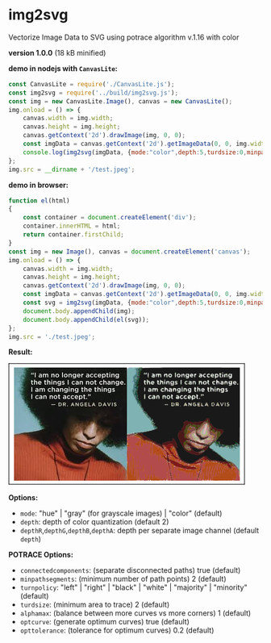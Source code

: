 # img2svg

Vectorize Image Data to SVG using potrace algorithm v.1.16 with color

**version 1.0.0** (18 kB minified)

**demo in nodejs with `CanvasLite`:**

```js
const CanvasLite = require('./CanvasLite.js');
const img2svg = require('../build/img2svg.js');
const img = new CanvasLite.Image(), canvas = new CanvasLite();
img.onload = () => {
    canvas.width = img.width;
    canvas.height = img.height;
    canvas.getContext('2d').drawImage(img, 0, 0);
    const imgData = canvas.getContext('2d').getImageData(0, 0, img.width, img.height);
    console.log(img2svg(imgData, {mode:"color",depth:5,turdsize:0,minpathsegments:2}));
};
img.src = __dirname + '/test.jpeg';
```

**demo in browser:**

```js
function el(html)
{
    const container = document.createElement('div');
    container.innerHTML = html;
    return container.firstChild;
}
const img = new Image(), canvas = document.createElement('canvas');
img.onload = () => {
    canvas.width = img.width;
    canvas.height = img.height;
    canvas.getContext('2d').drawImage(img, 0, 0);
    const imgData = canvas.getContext('2d').getImageData(0, 0, img.width, img.height);
    const svg = img2svg(imgData, {mode:"color",depth:5,turdsize:0,minpathsegments:2});
    document.body.appendChild(img);
    document.body.appendChild(el(svg));
};
img.src = './test.jpeg';
```

**Result:**

![img2svg demo](./img2svg.png)


**Options:**

* `mode`: "hue" | "gray" (for grayscale images) | "color" (default)
* `depth`: depth of color quantization (default 2)
* `depthR`,`depthG`,`depthB`,`depthA`: depth per separate image channel (default `depth`)

**POTRACE Options:**

* `connectedcomponents`: (separate disconnected paths) true (default)
* `minpathsegments`: (minimum number of path points) 2 (default)
* `turnpolicy`: "left" | "right" | "black" | "white" | "majority" | "minority" (default)
* `turdsize`: (minimum area to trace) 2 (default)
* `alphamax`: (balance between more curves vs more corners) 1 (default)
* `optcurve`: (generate optimum curves) true (default)
* `opttolerance`: (tolerance for optimum curves) 0.2 (default)

